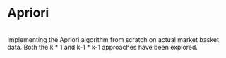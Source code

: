 # Apriori
\
Implementing the Apriori algorithm from scratch on actual market basket data. 
Both the k * 1 and k-1 * k-1 approaches have been explored.
